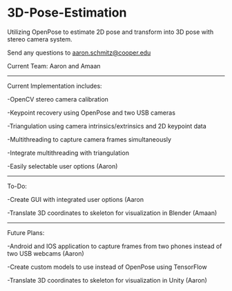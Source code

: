 # 3D-Pose-Estimation
Utilizing OpenPose to estimate 2D pose and transform into 3D pose with stereo camera system. 

Send any questions to aaron.schmitz@cooper.edu

Current Team: Aaron and Amaan

---------------------------------------------------------------------------

Current Implementation includes:

-OpenCV stereo camera calibration

-Keypoint recovery using OpenPose and two USB cameras

-Triangulation using camera intrinsics/extrinsics and 2D keypoint data

-Multithreading to capture camera frames simultaneously

-Integrate multithreading with triangulation

-Easily selectable user options (Aaron)

---------------------------------------------------------------------------

To-Do:

-Create GUI with integrated user options (Aaron

-Translate 3D coordinates to skeleton for visualization in Blender (Amaan)

---------------------------------------------------------------------------

Future Plans:

-Android and IOS application to capture frames from two phones instead of two USB webcams (Aaron)

-Create custom models to use instead of OpenPose using TensorFlow

-Translate 3D coordinates to skeleton for visualization in Unity (Aaron)
